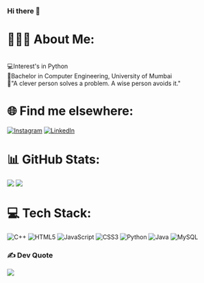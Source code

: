 ### Hi there 👋
<h1>🙋🏻‍♂️ About Me:</h1><br>
💻Interest's in Python<br>🏫Bachelor in Computer Engineering, University of Mumbai<br>💭"A clever person solves a problem. A wise person avoids it."<br>

# 🌐 Find me elsewhere:
[![Instagram](https://img.shields.io/badge/Instagram-%23E4405F.svg?logo=Instagram&logoColor=white)](https://www.instagram.com/zaaidddd__/?next=%2F) [![LinkedIn](https://img.shields.io/badge/LinkedIn-%230077B5.svg?logo=linkedin&logoColor=white)](https://linkedin.com/in/zaid-shaikh-161232207) 

# 📊 GitHub Stats:
![](https://github-readme-stats.vercel.app/api?username=DiazSk&theme=radical&hide_border=false&include_all_commits=true&count_private=true)
![](https://github-readme-stats.vercel.app/api/top-langs/?username=DiazSk&theme=radical&hide_border=false&include_all_commits=true&count_private=true&layout=compact)

# 💻 Tech Stack:
![C++](https://img.shields.io/badge/c++-%2300599C.svg?style=for-the-badge&logo=c%2B%2B&logoColor=white) ![HTML5](https://img.shields.io/badge/html5-%23E34F26.svg?style=for-the-badge&logo=html5&logoColor=white) ![JavaScript](https://img.shields.io/badge/javascript-%23323330.svg?style=for-the-badge&logo=javascript&logoColor=%23F7DF1E) ![CSS3](https://img.shields.io/badge/css3-%231572B6.svg?style=for-the-badge&logo=css3&logoColor=white) ![Python](https://img.shields.io/badge/python-3670A0?style=for-the-badge&logo=python&logoColor=ffdd54) ![Java](https://img.shields.io/badge/java-%23ED8B00.svg?style=for-the-badge&logo=java&logoColor=white) ![MySQL](https://img.shields.io/badge/mysql-%2300f.svg?style=for-the-badge&logo=mysql&logoColor=white)

### ✍️ Dev Quote
![](https://quotes-github-readme.vercel.app/api?type=horizontal&theme=radical)
